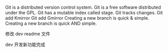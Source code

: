 Git is a distributed version control system.
Git is a free software distributed under the GPL.
Git has a mutable index called stage.
Git tracks changes.
Git add Kmirror
Git add Gmirror
Creating a new branch is quick & simple.
Creating a new branch is quick AND simple.

修改 dev readme 文件

dev 开发新功能完成
